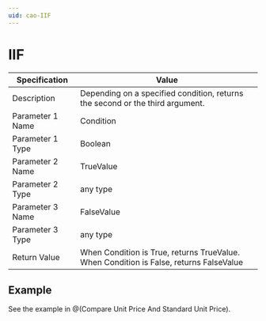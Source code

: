 ```yaml
---
uid: cao-IIF
---
```


# IIF

| Specification         | Value                                                        |
| --------------------- | ------------------------------------------------------------ |
| Description           | Depending on a specified condition, returns the second or the third argument.           |
| Parameter 1 Name      | Condition                                                        |
| Parameter 1 Type      | Boolean                                   |
| Parameter 2 Name      | TrueValue                                                   |
| Parameter 2 Type      | any type                                                         |
| Parameter 3 Name      | FalseValue                                                           |
| Parameter 3 Type      | any type                                                               |
| Return Value          | When Condition is True, returns TrueValue. When Condition is False, returns FalseValue  |

## Example

See the example in @(Compare Unit Price And Standard Unit Price).
